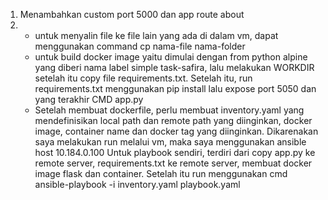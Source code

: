 1. Menambahkan custom port 5000 dan app route about
2. - untuk menyalin file ke file lain yang ada di dalam vm, dapat menggunakan command cp nama-file nama-folder
   - untuk build docker image yaitu dimulai dengan from python alpine yang diberi nama label simple task-safira, lalu melakukan WORKDIR setelah itu copy file requirements.txt. Setelah itu, run requirements.txt menggunakan pip install lalu expose port 5050 dan yang terakhir CMD app.py
   - Setelah membuat dockerfile, perlu membuat inventory.yaml yang mendefinisikan local path dan remote path yang diinginkan, docker image, container name dan docker tag yang diinginkan. Dikarenakan saya melakukan run melalui vm, maka saya menggunakan ansible host 10.184.0.100
     Untuk playbook sendiri, terdiri dari copy app.py ke remote server, requirements.txt ke remote server, membuat docker image flask dan container. Setelah itu run menggunakan cmd ansible-playbook -i inventory.yaml playbook.yaml
